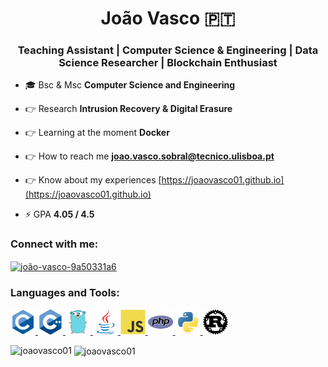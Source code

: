 <h1 align="center">João Vasco 🇵🇹</h1>
<h3 align="center">Teaching Assistant | Computer Science & Engineering | Data Science Researcher | Blockchain Enthusiast</h3>

- 🎓 Bsc & Msc **Computer Science and Engineering**

- 👉 Research **Intrusion Recovery & Digital Erasure**

- 👉 Learning at the moment **Docker**

- 👉 How to reach me **joao.vasco.sobral@tecnico.ulisboa.pt**

- 👉 Know about my experiences [https://joaovasco01.github.io](https://joaovasco01.github.io)

- ⚡ GPA **4.05 / 4.5**

<h3 align="left">Connect with me:</h3>
<p align="left">
<a href="https://linkedin.com/in/joão-vasco-9a50331a6" target="blank"><img align="center" src="https://raw.githubusercontent.com/rahuldkjain/github-profile-readme-generator/master/src/images/icons/Social/linked-in-alt.svg" alt="joão-vasco-9a50331a6" height="30" width="40" /></a>
</p>

<h3 align="left">Languages and Tools:</h3>
<p align="left"> <a href="https://www.cprogramming.com/" target="_blank" rel="noreferrer"> <img src="https://raw.githubusercontent.com/devicons/devicon/master/icons/c/c-original.svg" alt="c" width="40" height="40"/> </a> <a href="https://www.w3schools.com/cpp/" target="_blank" rel="noreferrer"> <img src="https://raw.githubusercontent.com/devicons/devicon/master/icons/cplusplus/cplusplus-original.svg" alt="cplusplus" width="40" height="40"/> </a> <a href="https://golang.org" target="_blank" rel="noreferrer"> <img src="https://raw.githubusercontent.com/devicons/devicon/master/icons/go/go-original.svg" alt="go" width="40" height="40"/> </a> <a href="https://www.java.com" target="_blank" rel="noreferrer"> <img src="https://raw.githubusercontent.com/devicons/devicon/master/icons/java/java-original.svg" alt="java" width="40" height="40"/> </a> <a href="https://developer.mozilla.org/en-US/docs/Web/JavaScript" target="_blank" rel="noreferrer"> <img src="https://raw.githubusercontent.com/devicons/devicon/master/icons/javascript/javascript-original.svg" alt="javascript" width="40" height="40"/> </a> <a href="https://www.php.net" target="_blank" rel="noreferrer"> <img src="https://raw.githubusercontent.com/devicons/devicon/master/icons/php/php-original.svg" alt="php" width="40" height="40"/> </a> <a href="https://www.python.org" target="_blank" rel="noreferrer"> <img src="https://raw.githubusercontent.com/devicons/devicon/master/icons/python/python-original.svg" alt="python" width="40" height="40"/> </a> <a href="https://www.rust-lang.org" target="_blank" rel="noreferrer"> <img src="https://raw.githubusercontent.com/devicons/devicon/master/icons/rust/rust-plain.svg" alt="rust" width="40" height="40"/> </a> </p>

<p><img align="left" src="https://github-readme-stats.vercel.app/api/top-langs?username=joaovasco01&show_icons=true&locale=en&layout=compact" alt="joaovasco01" /></p>

<p>&nbsp;<img align="center" src="https://github-readme-stats.vercel.app/api?username=joaovasco01&show_icons=true&locale=en" alt="joaovasco01" /></p>

